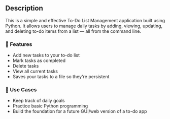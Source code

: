 ## Description

This is a simple and effective To-Do List Management application built using Python. It allows users to manage daily tasks by adding, viewing, updating, and deleting to-do items from a list — all from the command line.

### 🔧 Features
- Add new tasks to your to-do list
- Mark tasks as completed
- Delete tasks
- View all current tasks
- Saves your tasks to a file so they're persistent

### 📂 Use Cases
- Keep track of daily goals
- Practice basic Python programming
- Build the foundation for a future GUI/web version of a to-do app
